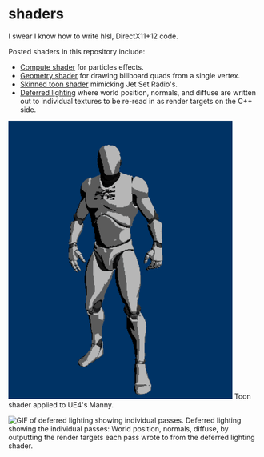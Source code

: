 # shaders
I swear I know how to write hlsl, DirectX11+12 code.

Posted shaders in this repository include:
- [Compute shader](https://github.com/meganfriedenberg/shaders/blob/main/hlsl/ComputeShader.hlsl) for particles effects.
- [Geometry shader](https://github.com/meganfriedenberg/shaders/blob/main/hlsl/GeometryQuad.hlsl) for drawing billboard quads from a single vertex.
- [Skinned toon shader](https://github.com/meganfriedenberg/shaders/blob/main/hlsl/SkinnedToon.hlsl) mimicking Jet Set Radio's.
- [Deferred lighting](https://github.com/meganfriedenberg/shaders/blob/main/hlsl/deferredLighting.hlsl) where world position, normals, and diffuse are written out to individual textures to be re-read in as render targets on the C++ side.   

![GIF of a character with the toon shader applied.](https://github.com/meganfriedenberg/shaders/blob/main/images/toon.gif?raw=true) 
Toon shader applied to UE4's Manny.


![GIF of deferred lighting showing individual passes.](https://github.com/meganfriedenberg/meganfriedenberg.github.io/blob/master/images/deferredrenderpass.gif?raw=true)
Deferred lighting showing the individual passes: World position, normals, diffuse, by outputting the render targets each pass wrote to from the deferred lighting shader.
